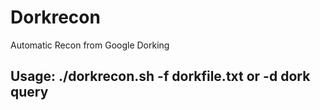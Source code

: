 # Dorkrecon
Automatic Recon from Google Dorking
## Usage: ./dorkrecon.sh -f dorkfile.txt or  -d dork query
